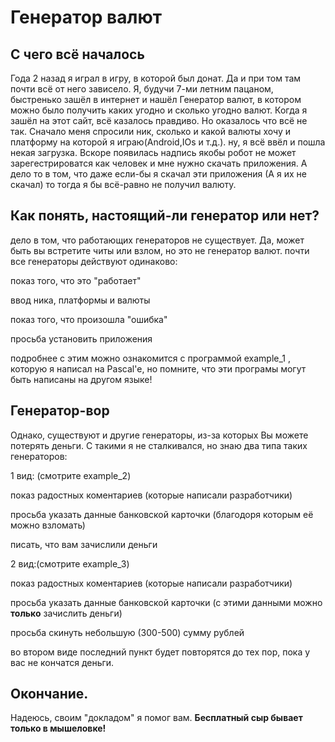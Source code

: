 # Генератор валют

## С чего всё началось

Года 2 назад я играл в игру, в которой был донат. Да и при том там почти всё от него зависело.
Я, будучи 7-ми летним пацаном, быстренько зашёл в интернет и нашёл Генератор валют, в котором можно было получить каких угодно и сколько угодно валют.
Когда я зашёл на этот сайт, всё казалось правдиво. Но оказалось что всё не так.
Сначало меня спросили ник, сколько и какой валюты хочу и платформу на которой я играю(Android,IOs и т.д.).
ну, я всё ввёл и пошла некая загрузка. Вскоре появилась надпись якобы робот не может зарегестрироватся как человек и мне нужно скачать приложения.
А дело то в том, что даже если-бы я скачал эти приложения (А я их не скачал) то тогда я бы всё-равно не получил валюту.
## Как понять, настоящий-ли генератор или нет?

дело в том, что работающих генераторов не существует. Да, может быть вы встретите читы или взлом, но это не генератор валют.
почти все генераторы действуют одинаково:

показ того, что это "работает" 

ввод ника, платформы и валюты

показ того, что произошла "ошибка"

просьба установить приложения

подробнее с этим можно ознакомится с программой example_1 , которую я написал на Pascal'е, но помните, что эти програмы могут быть написаны на другом языке!
## Генератор-вор
Однако, существуют и другие генераторы, из-за которых Вы можете потерять деньги. С такими я не сталкивался, но знаю два типа таких генераторов:

1 вид: (смотрите example_2)

показ радостных коментариев (которые написали разработчики)

просьба указать данные банковской карточки (благодоря которым её можно взломать)

писать, что вам зачислили деньги

2 вид:(смотрите example_3)

показ радостных коментариев (которые написали разработчики)

просьба указать данные банковской карточки (с этими данными можно **только** зачислить деньги)

просьба скинуть небольшую (300-500) сумму рублей

во втором виде последний пункт будет повторятся до тех пор, пока у вас не кончатся деньги.
## Окончание.

Надеюсь, своим "докладом" я помог вам. **Бесплатный сыр бывает только в мышеловке!**
 
 
